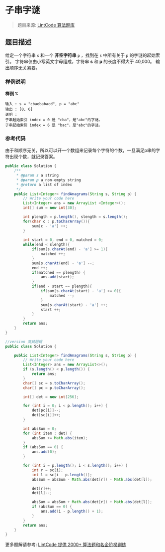 # 子串字谜
 > 题目来源: [LintCode 算法题库](https://www.lintcode.com/problem/find-all-anagrams-in-a-string/?utm_source=sc-github-wzz)
 ## 题目描述
 给定一个字符串 `s` 和一个 **非空字符串** `p` ，找到在 `s` 中所有关于 `p` 的字谜的起始索引。
字符串仅由小写英文字母组成，字符串 **s** 和 **p** 的长度不得大于 40,000。
输出顺序无关紧要。
 ### 样例说明
 **样例 1:**
```
输入 : s = "cbaebabacd", p = "abc"
输出 : [0, 6]
说明 : 
子串起始索引 index = 0 是 "cba"，是"abc"的字谜。
子串起始索引 index = 6 是 "bac"，是"abc"的字谜。
```
 ### 参考代码
 由于和顺序无关，所以可以开一个数组来记录每个字符的个数，一旦满足p串的字符出现个数，就记录答案。
```java
public class Solution {
    /**
     * @param s a string
     * @param p a non-empty string
     * @return a list of index
     */
    public List<Integer> findAnagrams(String s, String p) {
        // Write your code here
        List<Integer> ans = new ArrayList <Integer>();
        int[] sum = new int[30];

        int plength = p.length(), slength = s.length();
        for(char c : p.toCharArray()){
            sum[c - 'a'] ++;
        }
        
        int start = 0, end = 0, matched = 0;
        while(end < slength){
            if(sum[s.charAt(end) - 'a'] >= 1){
                matched ++;
            }
            sum[s.charAt(end) - 'a'] --;
            end ++;
            if(matched == plength) {
                ans.add(start);
            }
            if(end - start == plength){
                if(sum[s.charAt(start) - 'a'] >= 0){
                    matched --;
                }
                sum[s.charAt(start) - 'a'] ++;
                start ++;
            }
        }
        return ans;
    }
}

//version 高频题班
public class Solution {

    public List<Integer> findAnagrams(String s, String p) {
        // Write your code here
        List<Integer> ans = new ArrayList<>();
        if (s.length() < p.length()) {
            return ans;
        }
        char[] sc = s.toCharArray();
        char[] pc = p.toCharArray();

        int[] det = new int[256];

        for (int i = 0; i < p.length(); i++) {
            det[pc[i]]--;
            det[sc[i]]++;
        }

        int absSum = 0;
        for (int item : det) {
            absSum += Math.abs(item);
        }
        if (absSum == 0) {
            ans.add(0);
        }

        for (int i = p.length(); i < s.length(); i++) {
            int r = sc[i];
            int l = sc[i - p.length()];
            absSum = absSum - Math.abs(det[r]) - Math.abs(det[l]);

            det[r]++;
            det[l]--;

            absSum = absSum + Math.abs(det[r]) + Math.abs(det[l]);
            if (absSum == 0) {
                ans.add(i - p.length() + 1);
            }
        }
        return ans;
    }
}
```
 更多题解请参考: [LintCode 提供 2000+ 算法题和名企阶梯训练](https://www.lintcode.com/problem/?utm_source=sc-github-wzz)